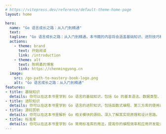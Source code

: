 ```yaml
---
# https://vitepress.dev/reference/default-theme-home-page
layout: home

hero:
  name: "Go 语言成长之路：从入门到精通"
  text: 
  tagline: "Go 语言成长之路：从入门到精通，本书籍的内容将会涵盖基础知识、进阶技巧和原理剖析等多个方面。"
  actions:
    - theme: brand
      text: 开始阅读
      link: /introduction
    - theme: alt
      text: 陈明勇的博客
      link: https://chenmingyong.cn
  image:
    src: /go-path-to-mastery-book-logo.png
    alt: "Go 语言成长之路：从入门到精通"
features:
- title: 基础知识
  details: 你可以在这本书里学到 Go 语言的基础知识，包括 Go 的基本语法、数据类型、函数以及错误处理等内容。
- title: 进阶知识
  details: 你可以在这本书里学到 Go 语言的进阶知识，包括函数式编程、第三方库的使用以及性能优化等高级内容。
- title: 源码赏析
  details: 你可以在这本书里解析 Go 相关模块的源码，深入了解其实现原理和设计思路。
- title: 标准库
  details: 你可以在这本书里学到 Go 常用标准库的用法，提高你的编程效率和应用开发能力。
---
```


